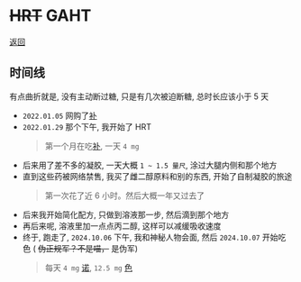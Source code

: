 # ~~HRT~~ GAHT

[返回](README.md)

## 时间线

有点曲折就是, 没有主动断过糖, 只是有几次被迫断糖, 总时长应该小于 5 天

- `2022.01.05` 网购了[补](medicine2.md#戊酸雌二醇片)
- `2022.01.29` 那个下午, 我开始了 HRT
  > 第一个月在吃[补](medicine2.md#戊酸雌二醇片), 一天 `4 mg`
- 后来用了差不多的凝胶, 一天大概 `1 ~ 1.5 量尺`, 涂过大腿内侧和那个地方
- 直到这些药被网络禁售, 我买了雌二醇原料和别的东西, 开始了自制凝胶的旅途
  > 第一次花了近 6 小时。然后大概一年又过去了
- 后来我开始简化配方, 只做到溶液那一步, 然后滴到那个地方
- 再后来呢, 溶液里加一点点丙二醇, 这样可以减缓吸收速度
- 终于, 跑走了, `2024.10.06` 下午, 我和神秘人物会面, 然后 `2024.10.07` 开始吃色 ( ~~伪正规军？不是喵，~~ 是伪军)
  > 每天 `4 mg` [诺](https://mtf.wiki/zh-cn/docs/medicine/estrogen/estradiol/#estrofemsupcopysup-%e8%af%ba%e5%9d%a4%e5%a4%8d), `12.5 mg` [色](https://mtf.wiki/zh-cn/docs/medicine/antiandrogen/cyproterone/#androcurreg%e5%ae%89%e5%be%97%e5%8d%a1)
